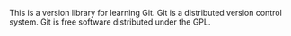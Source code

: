 This is a version library for learning Git.
Git is a distributed version control system.
Git is free software distributed under the GPL.
